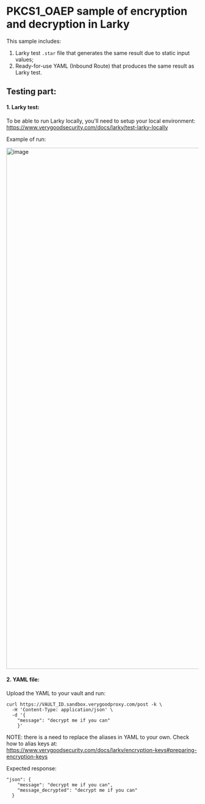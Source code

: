 # PKCS1_OAEP sample of encryption and decryption in Larky

This sample includes:
1. Larky test `.star` file that generates the same result due to static input values;
2. Ready-for-use YAML (Inbound Route) that produces the same result as Larky test.

## Testing part:

#### 1. Larky test:

To be able to run Larky locally, you'll need to setup your local environment:
https://www.verygoodsecurity.com/docs/larky/test-larky-locally

Example of run:

<img width="1366" alt="image" src="https://user-images.githubusercontent.com/78090218/195978535-ffea9bfb-892c-4037-aa19-518b15de2444.png">

#### 2. YAML file:

Upload the YAML to your vault and run:
```
curl https://VAULT_ID.sandbox.verygoodproxy.com/post -k \
  -H 'Content-Type: application/json' \
  -d '{
    "message": "decrypt me if you can"
    }'
```

NOTE: there is a need to replace the aliases in YAML to your own. Check how to alias keys at:
https://www.verygoodsecurity.com/docs/larky/encryption-keys#preparing-encryption-keys

Expected response:
```
"json": {
    "message": "decrypt me if you can",
    "message_decrypted": "decrypt me if you can"
  }
```
